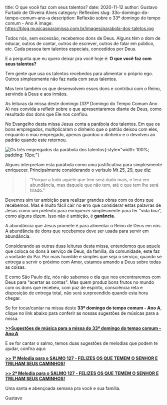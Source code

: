 ﻿title: O que você faz com seus talentos?
date: 2020-11-12
author: Gustavo Furtado de Oliveira Alves
category: Reflexões
slug: 33o-domingo-do-tempo-comum-ano-a
description: Reflexão sobre o 33º domingo do tempo comum - Ano A
image: https://blog.musicasparamissa.com.br/images/parabola-dos-taletos.jpg

Todos nós, sem excessão, recebemos dons de Deus.
Alguns têm o dom de educar, outros de cantar, outros de escrever, outros de falar em público, etc.
Cada pessoa tem talentos especiais, concedidos por Deus.

E a pergunta que eu quero deixar pra você hoje é: **O que você faz com seus talentos?**

Tem gente que usa os talentos recebedos para alimentar o próprio ego.
Outros simplesmente não faz nada com seus talentos.

Mas tem também os que desenvolvem esses dons e contribui com o Reino, servindo à Deus e aos irmãos.

As leituras da missa deste domingo (33º Domingo do Tempo Comum Ano A)
nos convida a refletir sobre o que apresentaremos diante de Deus, como resultado dos dons que Ele nos confiou.

No Evangelho desta missa Jesus conta a parábola dos talentos.
Em que os bons empregados, multiplicaram o dinheiro que o patrão deixou com eles,
enquanto o mau empregado, apenas guardou o dinheiro e o devolveu ao padrão quando este retornou.

![Os três empregados da parábola dos talentos](/images/parabola-dos-taletos.jpg){:style="width: 100%; padding: 10px;"}

Alguns interpretam esta parábola como uma justificativa para simplesmente enriquecer. Principalmente considerando o verísulo Mt 25, 29, que diz:

>> "Porque a todo aquele que tem será dado mais, e terá em abundância, mas daquele que não tem, até o que tem lhe será tirado."

Devemos sim ter ambição para realizar grandes obras com os dons que recebemos.
Mas é muito fácil cair no erro que considerar estas palavras de Jesus como um pretexto para enriquecer simplesmente para ter "vida boa", como alguns dizem. Isso não é ambição, é **ganância**.

A abundância que Jesus promete é para alimentar o Reino de Deus em nós.
A abundância de dons que recebemos deve ser usada para servir em abundância.

Considerando as outras duas leituras desta missa, entendemos que aquele que coloca os dons à serviço de Deus, da família, da comunidade, este faz a vontade do Pai.
Por mais humilde e simples que seja o serviço, quando se entrega a servir o próximo com Amor, estamos amando a Deus sobre todas as coisas.

E como São Paulo diz, nós não sabemos o dia que nos encontraremos com Deus para "acertar as contas".
Mas quem produz bons frutos no mundo com os dons que recebeu, com paz de espírito,
consciência reta e disposição de entrega total, não será surpreendido quando esta hora chegar.


Se for tocar/cantar na missa deste **33º domingo do tempo comum - Ano A**,
clique no link abaixo para conferir as nossas sugestões de músicas para a missa.

[**>>Sugestões de música para a missa do 33º domingo do tempo comum - Ano A**](https://musicasparamissa.com.br/sugestoes-para/33o-domingo-do-tempo-comum-ano-a)


E se for cantar o salmo, temos duas sugestões de melodias que podem te ajudar, confira aqui:

[**>> 1ª Melodia para o SALMO 127 - FELIZES OS QUE TEMEM O SENHOR E TRILHAM SEUS CAMINHOS!**](https://musicasparamissa.com.br/musica/salmo-127-felizes-os-que-temem-paulo-neto/)

[**>> 2ª Melodia para o SALMO 127 - FELIZES OS QUE TEMEM O SENHOR E TRILHAM SEUS CAMINHOS!**](https://musicasparamissa.com.br/musica/salmo-127-felizes-os-que-temem/)

Uma santa e abençoada semana pra você e sua família.

Gustavo